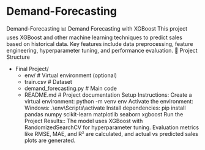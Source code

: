 # Demand-Forecasting
Demand-Forecasting
📊 Demand Forecasting with XGBoost
This project uses XGBoost and other machine learning techniques to predict sales based on historical data. Key features include data preprocessing, feature engineering, hyperparameter tuning, and performance evaluation.
📁 Project Structure
- Final Project/
  - env/                    # Virtual environment (optional)
  - train.csv               # Dataset
  - demand_forecasting.py   # Main code
  - README.md               # Project documentation
 Setup Instructions:
Create a virtual environment:
python -m venv env
Activate the environment:
Windows:
.\env\Scripts\activate
Install dependencies:
pip install pandas numpy scikit-learn matplotlib seaborn xgboost
Run the Project
 Results::
The model uses XGBoost with RandomizedSearchCV for hyperparameter tuning. Evaluation metrics like RMSE, MAE, and R² are calculated, and actual vs predicted sales plots are generated.
